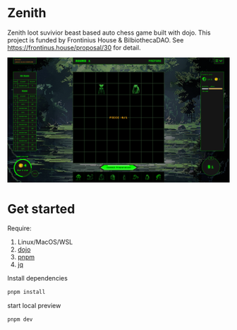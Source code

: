 
# Zenith

Zenith loot suvivior beast based auto chess game built with dojo. This project is funded by Frontinius House & BilbiothecaDAO. See <https://frontinus.house/proposal/30> for detail.

![](./preview.png)


# Get started

Require:

1. Linux/MacOS/WSL
2. [dojo](https://www.dojoengine.org/en/)
3. [pnpm](https://pnpm.io/)
4. [jq](https://github.com/jqlang/jq)


Install dependencies

```bash
pnpm install
```


start local preview 

```bash
pnpm dev
```

